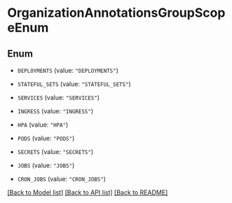 # OrganizationAnnotationsGroupScopeEnum

## Enum


* `DEPLOYMENTS` (value: `"DEPLOYMENTS"`)

* `STATEFUL_SETS` (value: `"STATEFUL_SETS"`)

* `SERVICES` (value: `"SERVICES"`)

* `INGRESS` (value: `"INGRESS"`)

* `HPA` (value: `"HPA"`)

* `PODS` (value: `"PODS"`)

* `SECRETS` (value: `"SECRETS"`)

* `JOBS` (value: `"JOBS"`)

* `CRON_JOBS` (value: `"CRON_JOBS"`)


[[Back to Model list]](../README.md#documentation-for-models) [[Back to API list]](../README.md#documentation-for-api-endpoints) [[Back to README]](../README.md)


